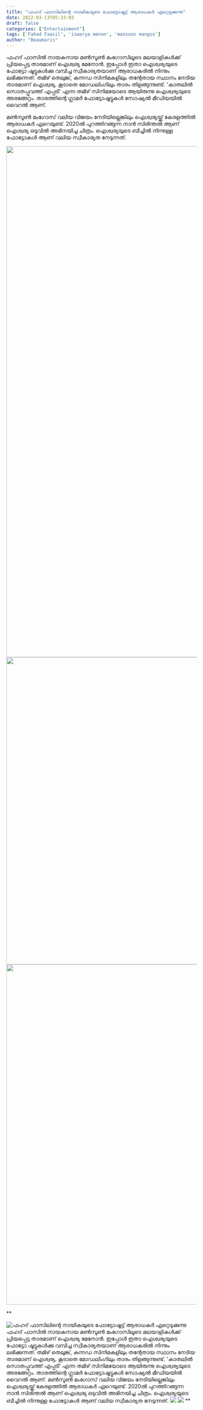 ```yaml
---
title: "ഫഹദ് ഫാസിലിന്റെ നായികയുടെ ഫോട്ടോഷൂട്ട് ആരാധകർ ഏറ്റെടുക്കുന്നു"
date: 2022-03-13T05:33:03
draft: false
categories: ["Entertainment"]
tags: ['Fahad Faasil', 'iswarya menon', 'mansoon mangos']
author: "Beaumaris"
---
```


ഫഹദ് ഫാസിൽ നായകനായ മൺസൂൺ മംഗോസിലൂടെ മലയാളികൾക്ക് പ്രിയപ്പെട്ട താരമാണ് ഐശ്വര്യ മേനോൻ. ഇപ്പോൾ ഇതാ ഐശ്വര്യയുടെ ഫോട്ടോ ഷൂട്ടുകൾക്കു വമ്പിച്ച സ്വീകാര്യതയാണ് ആരാധകരിൽ നിന്നും ലഭിക്കുന്നത്. തമിഴ് തെലുങ്ക്, കന്നഡ സിനിമകളിലും തന്റേതായ സ്ഥാനം നേടിയ താരമാണ് ഐശ്വര്യ. കൂടാതെ മോഡലിംഗിലും താരം തിളങ്ങുന്നുണ്ട്. 'കാതലിൽ സൊതപ്പുവത്ത് എപ്പടി' എന്ന തമിഴ് സിനിമയോടെ ആയിരുന്നു ഐശ്വര്യയുടെ അരങ്ങേറ്റം. താരത്തിന്റെ ഗ്ലാമർ ഫോട്ടോഷൂട്ടുകൾ സോഷ്യൽ മീഡിയയിൽ വൈറൽ ആണ്.

മൺസൂൺ മംഗോസ് വലിയ വിജയം നേടിയില്ലെങ്കിലും ഐശ്വര്യയ്ക്ക് കേരളത്തിൽ ആരാധകർ ഏറെയുണ്ട്. 2020ൽ പുറത്തിറങ്ങുന്ന നാൻ സിരിന്തൽ ആണ് ഐശ്വര്യ ഒടുവിൽ അഭിനയിച്ച ചിത്രം. ഐശ്വര്യയുടെ ബീച്ചിൽ നിന്നുള്ള ഫോട്ടോകൾ ആണ് വലിയ സ്വീകാര്യത നേടുന്നത്.

<img class="alignnone size-full wp-image-326264" src="https://cdn.boolokam.com/articles/2022/03/grgrrrg.jpg" alt="" width="1080" height="1351" /> <img class="alignnone size-full wp-image-326265" src="https://cdn.boolokam.com/articles/2022/03/rgrgrrgr.jpg" alt="" width="650" height="812" /> <img class="alignnone size-full wp-image-326266" src="https://cdn.boolokam.com/articles/2022/03/rgrrgrr.webp" alt="" width="900" height="900" />

**


![ഫഹദ് ഫാസിലിന്റെ നായികയുടെ ഫോട്ടോഷൂട്ട് ആരാധകർ ഏറ്റെടുക്കുന്നു](https://cdn.boolokam.com/articles/2022/03/grgrrrg.jpg)ഫഹദ് ഫാസിൽ നായകനായ മൺസൂൺ മംഗോസിലൂടെ മലയാളികൾക്ക് പ്രിയപ്പെട്ട താരമാണ് ഐശ്വര്യ മേനോൻ. ഇപ്പോൾ ഇതാ ഐശ്വര്യയുടെ ഫോട്ടോ ഷൂട്ടുകൾക്കു വമ്പിച്ച സ്വീകാര്യതയാണ് ആരാധകരിൽ നിന്നും ലഭിക്കുന്നത്. തമിഴ് തെലുങ്ക്, കന്നഡ സിനിമകളിലും തന്റേതായ സ്ഥാനം നേടിയ താരമാണ് ഐശ്വര്യ. കൂടാതെ മോഡലിംഗിലും താരം തിളങ്ങുന്നുണ്ട്. 'കാതലിൽ സൊതപ്പുവത്ത് എപ്പടി' എന്ന തമിഴ് സിനിമയോടെ ആയിരുന്നു ഐശ്വര്യയുടെ അരങ്ങേറ്റം. താരത്തിന്റെ ഗ്ലാമർ ഫോട്ടോഷൂട്ടുകൾ സോഷ്യൽ മീഡിയയിൽ വൈറൽ ആണ്. മൺസൂൺ മംഗോസ് വലിയ വിജയം നേടിയില്ലെങ്കിലും ഐശ്വര്യയ്ക്ക് കേരളത്തിൽ ആരാധകർ ഏറെയുണ്ട്. 2020ൽ പുറത്തിറങ്ങുന്ന നാൻ സിരിന്തൽ ആണ് ഐശ്വര്യ ഒടുവിൽ അഭിനയിച്ച ചിത്രം. ഐശ്വര്യയുടെ ബീച്ചിൽ നിന്നുള്ള ഫോട്ടോകൾ ആണ് വലിയ സ്വീകാര്യത നേടുന്നത്. ![](https://cdn.boolokam.com/articles/2022/03/rgrgrrgr.jpg) ![](https://cdn.boolokam.com/articles/2022/03/rgrrgrr.webp) **
